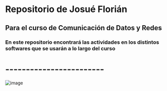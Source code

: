 # Repositorio de Josué Florián
## Para el curso de Comunicación de Datos y Redes
### En este repositorio encontrará las actividades en los distintos softwares que se usarán a lo largo del curso

# ------------------------
![image](https://github.com/JosueFlorian17/Comunicacion_de_datos_y_redes-2024/assets/150297452/c83061e0-2447-4e61-a03f-96e2a0c146ac)
